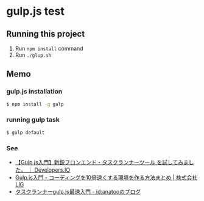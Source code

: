# gulp.js test

## Running this project

1. Run `npm install` command
1. Run `./glup.sh`

## Memo

### gulp.js installation

```bash
$ npm install -g gulp
```

### running gulp task

```bash
$ gulp default
```

### See

* [【Gulp.js入門】新鋭フロンエンド・タスクランナーツール を試してみました。 ｜ Developers.IO](http://dev.classmethod.jp/tool/gulpjs-part-001/)
* [Gulp.js入門 - コーディングを10倍速くする環境を作る方法まとめ | 株式会社LIG](http://liginc.co.jp/web/tutorial/117900)
* [タスクランナーgulp.js最速入門 - id:anatooのブログ](http://blog.anatoo.jp/entry/20140420/1397995711)
